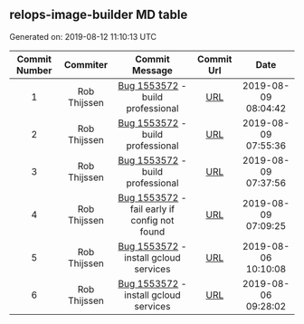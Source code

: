 ## relops-image-builder MD table
Generated on: 2019-08-12 11:10:13 UTC

| Commit Number | Commiter | Commit Message | Commit Url | Date | 
|:-----:|:-----:|:----------------------------------:|:------:|:----:| 
|1|Rob Thijssen|[Bug 1553572](https://bugzilla.mozilla.org/show_bug.cgi?id=1553572)  - build professional|[URL](https://api.github.com/repos/mozilla-platform-ops/relops-image-builder/commits/748bd9ef012f22df9ee122ce1454bc2fc1620d08)|2019-08-09 08:04:42
|2|Rob Thijssen|[Bug 1553572](https://bugzilla.mozilla.org/show_bug.cgi?id=1553572)  - build professional|[URL](https://api.github.com/repos/mozilla-platform-ops/relops-image-builder/commits/a44699c6902d58ef0ccd7c4aeb7449b7383fcd47)|2019-08-09 07:55:36
|3|Rob Thijssen|[Bug 1553572](https://bugzilla.mozilla.org/show_bug.cgi?id=1553572)  - build professional|[URL](https://api.github.com/repos/mozilla-platform-ops/relops-image-builder/commits/6d81630f5fb1b32b3c497fb20df12688473323fd)|2019-08-09 07:37:56
|4|Rob Thijssen|[Bug 1553572](https://bugzilla.mozilla.org/show_bug.cgi?id=1553572)  - fail early if config not found|[URL](https://api.github.com/repos/mozilla-platform-ops/relops-image-builder/commits/cdb10d2e681105238e27b2fb711e9fb963cd3b7f)|2019-08-09 07:09:25
|5|Rob Thijssen|[Bug 1553572](https://bugzilla.mozilla.org/show_bug.cgi?id=1553572)  - install gcloud services|[URL](https://api.github.com/repos/mozilla-platform-ops/relops-image-builder/commits/5d43cea5424f4d4445081502c6c4a1e3e8ed9009)|2019-08-06 10:10:08
|6|Rob Thijssen|[Bug 1553572](https://bugzilla.mozilla.org/show_bug.cgi?id=1553572)  - install gcloud services|[URL](https://api.github.com/repos/mozilla-platform-ops/relops-image-builder/commits/cdef7b88be0d7874e13b84c03d3755adbaee91ef)|2019-08-06 09:28:02
